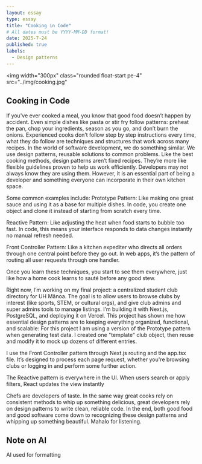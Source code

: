 ```yaml
---
layout: essay
type: essay
title: "Cooking in Code"
# All dates must be YYYY-MM-DD format!
date: 2025-7-24
published: true
labels:
  - Design patterns
---
```


<img width="300px" class="rounded float-start pe-4" src="../img/cooking.jpg"

## Cooking in Code

If you've ever cooked a meal, you know that good food doesn’t happen by accident. Even simple dishes like pasta or stir fry follow patterns: preheat the pan, chop your ingredients, season as you go, and don’t burn the onions. Experienced cooks don’t follow step by step instructions every time, what they do follow are techniques and structures that work across many recipes.
In the world of software development, we do something similar. We use design patterns, reusable solutions to common problems. Like the best cooking methods, design patterns aren’t fixed recipes. They’re more like flexible guidelines proven to help us work efficiently. Developers may not always know they are using them. However, it is an essential part of being a developer and something everyone can incorporate in their own kitchen space.

Some common examples include:
Prototype Pattern: Like making one great sauce and using it as a base for multiple dishes. In code, you create one object and clone it instead of starting from scratch every time.


Reactive Pattern: Like adjusting the heat when food starts to bubble too fast. In code, this means your interface responds to data changes instantly no manual refresh needed.


Front Controller Pattern: Like a kitchen expediter who directs all orders through one central point before they go out. In web apps, it’s the pattern of routing all user requests through one handler.


Once you learn these techniques, you start to see them everywhere, just like how a home cook learns to sauté before any good stew.

Right now, I’m working on my final project: a centralized student club directory for UH Mānoa. The goal is to allow users to browse clubs by interest (like sports, STEM, or cultural orgs), and give club admins and super admins tools to manage listings. I’m building it with Next.js, PostgreSQL, and deploying it on Vercel.
This project has shown me how essential design patterns are to keeping everything organized, functional, and scalable:
For this project I am using a version of the Prototype pattern when generating test data. I created one "template" club object, then reuse and modify it to mock up dozens of different entries.

I use the Front Controller pattern through Next.js routing and the app.tsx file. It’s designed to process each page request, whether you're browsing clubs or logging in and perform some further action.


The Reactive pattern is everywhere in the UI. When users search or apply filters, React updates the view instantly



Chefs are developers of taste. In the same way great cooks rely on consistent methods to whip up something delicious, great developers rely on design patterns to write clean, reliable code. In the end, both good food and good software come down to recognizing these design patterns and whipping up something beautiful. Mahalo for listening.




## Note on AI

AI used for formatting
